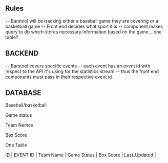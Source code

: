 ## Rules

-- Barstool will be tracking either a baseball game they are covering or a basketball game
-- Front end decides what sport it is
-- component makes query to db which stores necessary information based on the game....one table?



## BACKEND

-- Barstool covers specific events
-- each event has an event id with respect to the API it's using for the statistics stream
-- thus the front end components must pass in their respective event id


## DATABASE

Baseball/basketball

Game status

Team Names

Box Score

One Table

ID | EVENT ID | Team Name | Game Status | Box Score | Last_Updated | 